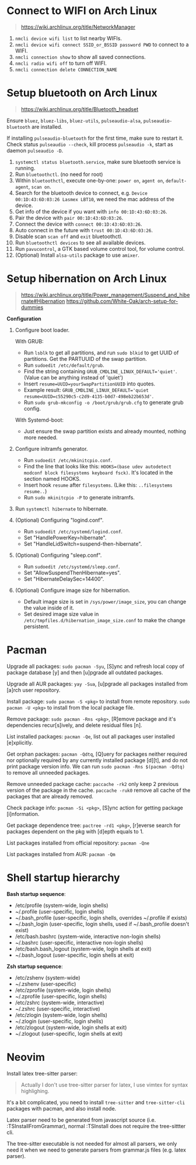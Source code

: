 # Connect to WIFI on Arch Linux

> https://wiki.archlinux.org/title/NetworkManager

1. `nmcli device wifi list` to list nearby WIFIs.
2. `nmcli device wifi connect SSID_or_BSSID password PWD` to connect to a WIFI.
3. `nmcli connection show` to show all saved connections.
4. `nmcli radio wifi off` to turn off WIFI.
5. `nmcli connection delete CONNECTION_NAME`


# Setup bluetooth on Arch Linux

> https://wiki.archlinux.org/title/Bluetooth_headset

Ensure `bluez`, `bluez-libs`, `bluez-utils`, `pulseaudio-alsa`, `pulseaudio-bluetooth` are installed.

If installing `pulseaudio-bluetooth` for the first time, make sure to restart it. Check status `pulseaudio --check`, kill process `pulseaudio -k`, start as daemon `pulseaudio -D`.

1. `systemctl status bluetooth.service`, make sure bluetooth service is running.
2. Run `bluetoothctl`. (no need for root)
3. Within `bluetoothctl`, execute one-by-one: `power on`, `agent on`, `default-agent`, `scan on`.
4. Search for the bluetooth device to connect, e.g. `Device 00:1D:43:6D:03:26 Lasmex LBT10`, we need the mac address of the device.
4. Get info of the device if you want with `info 00:1D:43:6D:03:26`.
5. Pair the device with `pair 00:1D:43:6D:03:26`.
6. Connect the device with `connect 00:1D:43:6D:03:26`.
7. Auto connect in the future with `trust 00:1D:43:6D:03:26`.
8. Disable scan `scan off` and `exit` bluetoothctl.
9. Run `bluetoothctl devices` to see all available devices.
10. Run `pavucontrol`, a GTK based volume control tool, for volume control. 
11. (Optional) Install `alsa-utils` package to use `amixer`.


# Setup hibernation on Arch Linux

> https://wiki.archlinux.org/title/Power_management/Suspend_and_hibernate#Hibernation
> https://github.com/White-Oak/arch-setup-for-dummies

**Configuration**

1. Configure boot loader.
   
   With GRUB:
   
   - Run `lsblk` to get all partitions, and run `sudo blkid` to get UUID of partitions. Get the PARTUUID of the swap partition.
   - Run `sudoedit /etc/default/grub`.
   - Find the string containing `GRUB_CMDLINE_LINUX_DEFAULT='quiet'`. (Value can be anything instead of 'quiet')
   - Insert `resume=UUID=yourSwapPartitionUUID` into quotes.
   - Example result: `GRUB_CMDLINE_LINUX_DEFAULT='quiet resume=UUID=c55290c5-c2d9-4135-b0d7-498eb22b653d'`.
   - Run `sudo grub-mkconfig -o /boot/grub/grub.cfg` to generate grub config.

   With Systemd-boot:

   - Just ensure the swap partition exists and already mounted, nothing more needed.

2. Configure initramfs generator.
   
   - Run `sudoedit /etc/mkinitcpio.conf`.
   - Find the line that looks like this: `HOOKS=(base udev autodetect modconf block filesystems keyboard fsck)`. It's located in the section named HOOKS.
   - Insert hook `resume` after `filesystems`. (Like this: `..filesystems resume..`)
   - Run `sudo mkinitcpio -P` to generate initramfs.

3. Run `systemctl hibernate` to hibernate.

4. (Optional) Configuring "logind.conf".

   - Run `sudoedit /etc/systemd/logind.conf`.
   - Set "HandlePowerKey=hibernate".
   - Set "HandleLidSwitch=suspend-then-hibernate".

5. (Optional) Configuring "sleep.conf".

   - Run `sudoedit /etc/systemd/sleep.conf`.
   - Set "AllowSuspendThenHibernate=yes".
   - Set "HibernateDelaySec=14400".

6. (Optional) Configure image size for hibernation.

   - Default image size is set in `/sys/power/image_size`, you can change the value inside of it.
   - Set desired image size value in `/etc/tmpfiles.d/hibernation_image_size.conf` to make the change persistent.


# Pacman

Upgrade all packages: `sudo pacman -Syu`, [S]ync and refresh local copy of package database [y] and then [u]pgrade all outdated packages.

Upgrade all AUR packages: `yay -Sua`, [u]pgrade all packages installed from [a]rch user repository.

Install package: `sudo pacman -S <pkg>` to install from remote repository. `sudo pacman -U <pkg>` to install from the local package file.

Remove package: `sudo pacman -Rns <pkg>`, [R]emove package and it's dependencies recur[s]ively, and delete residual files [n].

List installed packages: `pacman -Qe`, list out all packages user installed [e]xplicitly.

Get orphan packages: `pacman -Qdtq`, [Q]uery for packages neither required nor optionally required by any currently installed package [d][t], and do not print package version info. We can run `sudo pacman -Rns $(pacman -Qdtq)` to remove all unneeded packages.

Remove unneeded package cache: `paccache -rk2` only keep 2 previous version of the package in the cache. `paccache -ruk0` remove all cache of the packages that are already removed.

Check package info: `pacman -Si <pkg>`, [S]ync action for getting package [i]nformation.

Get package dependence tree: `pactree -rd1 <pkg>`, [r]everse search for packages dependent on the pkg with [d]epth equals to 1.

List packages installed from official repository: `pacman -Qne`

List packages installed from AUR: `pacman -Qm`


# Shell startup hierarchy

**Bash startup sequence**:

- /etc/profile (system-wide, login shells)
- ~/.profile (user-specific, login shells)
- ~/.bash_profile (user-specific, login shells, overrides ~/.profile if exists)
- ~/.bash_login (user-specific, login shells, used if ~/.bash_profile doesn't exist)
- /etc/bash.bashrc (system-wide, interactive non-login shells)
- ~/.bashrc (user-specific, interactive non-login shells)
- /etc/bash.bash_logout (system-wide, login shells at exit)
- ~/.bash_logout (user-specific, login shells at exit)

**Zsh startup sequence**:

- /etc/zshenv (system-wide)
- ~/.zshenv (user-specific)
- /etc/zprofile (system-wide, login shells)
- ~/.zprofile (user-specific, login shells)
- /etc/zshrc (system-wide, interactive)
- ~/.zshrc (user-specific, interactive)
- /etc/zlogin (system-wide, login shells)
- ~/.zlogin (user-specific, login shells)
- /etc/zlogout (system-wide, login shells at exit)
- ~/.zlogout (user-specific, login shells at exit)


# Neovim

Install latex tree-sitter parser:

> Actually I don't use tree-sitter parser for latex, I use vimtex for syntax highlighing.

It's a bit complicated, you need to install `tree-sitter` and `tree-sitter-cli` packages with pacman, and also install node.

Latex parser need to be generated from javascript source (i.e. :TSInstallFromGrammar), normal :TSInstall does not require the tree-sittter cli.

The tree-sitter executable is not needed for almost all parsers, we only need it when we need to generate parsers from grammar.js files (e.g. latex parser).
